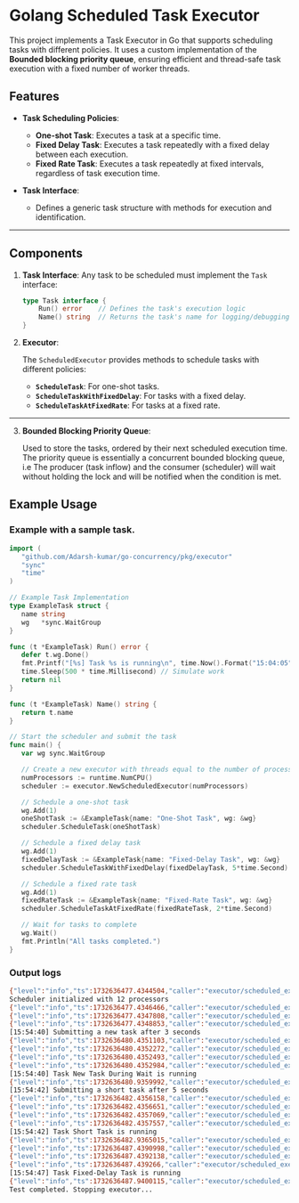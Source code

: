 # Golang Scheduled Task Executor

This project implements a Task Executor in Go that supports scheduling tasks with different policies. It uses a custom implementation of the **Bounded blocking priority queue**, ensuring efficient and thread-safe task execution with a fixed number of worker threads.

## Features

- **Task Scheduling Policies**:
  - **One-shot Task**: Executes a task at a specific time.
  - **Fixed Delay Task**: Executes a task repeatedly with a fixed delay between each execution.
  - **Fixed Rate Task**: Executes a task repeatedly at fixed intervals, regardless of task execution time.

- **Task Interface**:
  - Defines a generic task structure with methods for execution and identification.

---

## Components 

1. **Task Interface**:
   Any task to be scheduled must implement the `Task` interface:

   ```go
   type Task interface {
       Run() error    // Defines the task's execution logic
       Name() string  // Returns the task's name for logging/debugging
   }
2. **Executor**:

    The `ScheduledExecutor` provides methods to schedule tasks with different policies:

    - **`ScheduleTask`**: For one-shot tasks.
    - **`ScheduleTaskWithFixedDelay`**: For tasks with a fixed delay.
    - **`ScheduleTaskAtFixedRate`**: For tasks at a fixed rate.

---

3. **Bounded Blocking Priority Queue**:

    Used to store the tasks, ordered by their next scheduled execution time. The priority queue is essentially a concurrent bounded blocking queue, i.e The producer (task inflow) and the 
    consumer (scheduler) will wait without holding the lock and will be notified when the condition is met. 
  
## Example Usage

### Example with a sample task.

 ```go
import (
    "github.com/Adarsh-kumar/go-concurrency/pkg/executor"
    "sync"
    "time"
)

// Example Task Implementation
type ExampleTask struct {
    name string
    wg   *sync.WaitGroup
}

func (t *ExampleTask) Run() error {
    defer t.wg.Done()
    fmt.Printf("[%s] Task %s is running\n", time.Now().Format("15:04:05"), t.name)
    time.Sleep(500 * time.Millisecond) // Simulate work
    return nil
}

func (t *ExampleTask) Name() string {
    return t.name
}

// Start the scheduler and submit the task 
func main() {
    var wg sync.WaitGroup

    // Create a new executor with threads equal to the number of processors
    numProcessors := runtime.NumCPU()
    scheduler := executor.NewScheduledExecutor(numProcessors)

    // Schedule a one-shot task
    wg.Add(1)
    oneShotTask := &ExampleTask{name: "One-Shot Task", wg: &wg}
    scheduler.ScheduleTask(oneShotTask)

    // Schedule a fixed delay task
    wg.Add(1)
    fixedDelayTask := &ExampleTask{name: "Fixed-Delay Task", wg: &wg}
    scheduler.ScheduleTaskWithFixedDelay(fixedDelayTask, 5*time.Second)

    // Schedule a fixed rate task
    wg.Add(1)
    fixedRateTask := &ExampleTask{name: "Fixed-Rate Task", wg: &wg}
    scheduler.ScheduleTaskAtFixedRate(fixedRateTask, 2*time.Second)

    // Wait for tasks to complete
    wg.Wait()
    fmt.Println("All tasks completed.")
}
```

### Output logs
```bash
{"level":"info","ts":1732636477.4344504,"caller":"executor/scheduled_executor.go:23","msg":"Initializing ScheduledExecutor"}
Scheduler initialized with 12 processors
{"level":"info","ts":1732636477.4346466,"caller":"executor/scheduled_executor.go:49","msg":"Scheduling task with fixed delay: Fixed-Delay Task, delay: 10s"}
{"level":"info","ts":1732636477.4347808,"caller":"executor/scheduled_executor.go:93","msg":"Next task (Fixed-Delay Task) scheduled in 9.999916591s"}
{"level":"info","ts":1732636477.4348853,"caller":"executor/scheduled_executor.go:93","msg":"Next task (Fixed-Delay Task) scheduled in 9.999790563s"}
[15:54:40] Submitting a new task after 3 seconds
{"level":"info","ts":1732636480.4351103,"caller":"executor/scheduled_executor.go:36","msg":"Scheduling one-shot task: New Task During Wait"}
{"level":"info","ts":1732636480.4352272,"caller":"executor/scheduled_executor.go:88","msg":"Executing task: New Task During Wait"}
{"level":"info","ts":1732636480.4352493,"caller":"executor/scheduled_executor.go:93","msg":"Next task (Fixed-Delay Task) scheduled in 6.999428946s"}
{"level":"info","ts":1732636480.4352984,"caller":"executor/scheduled_executor.go:122","msg":"Running task: New Task During Wait"}
[15:54:40] Task New Task During Wait is running
{"level":"info","ts":1732636480.9359992,"caller":"executor/scheduled_executor.go:127","msg":"Task New Task During Wait completed successfully"}
[15:54:42] Submitting a short task after 5 seconds
{"level":"info","ts":1732636482.4356158,"caller":"executor/scheduled_executor.go:36","msg":"Scheduling one-shot task: Short Task"}
{"level":"info","ts":1732636482.4356651,"caller":"executor/scheduled_executor.go:88","msg":"Executing task: Short Task"}
{"level":"info","ts":1732636482.4357069,"caller":"executor/scheduled_executor.go:93","msg":"Next task (Fixed-Delay Task) scheduled in 4.998982194s"}
{"level":"info","ts":1732636482.4357557,"caller":"executor/scheduled_executor.go:122","msg":"Running task: Short Task"}
[15:54:42] Task Short Task is running
{"level":"info","ts":1732636482.9365015,"caller":"executor/scheduled_executor.go:127","msg":"Task Short Task completed successfully"}
{"level":"info","ts":1732636487.4390998,"caller":"executor/scheduled_executor.go:97","msg":"Scheduled time reached for task: Fixed-Delay Task"}
{"level":"info","ts":1732636487.4392138,"caller":"executor/scheduled_executor.go:88","msg":"Executing task: Fixed-Delay Task"}
{"level":"info","ts":1732636487.439266,"caller":"executor/scheduled_executor.go:122","msg":"Running task: Fixed-Delay Task"}
[15:54:47] Task Fixed-Delay Task is running
{"level":"info","ts":1732636487.9400115,"caller":"executor/scheduled_executor.go:127","msg":"Task Fixed-Delay Task completed successfully"}
Test completed. Stopping executor...




